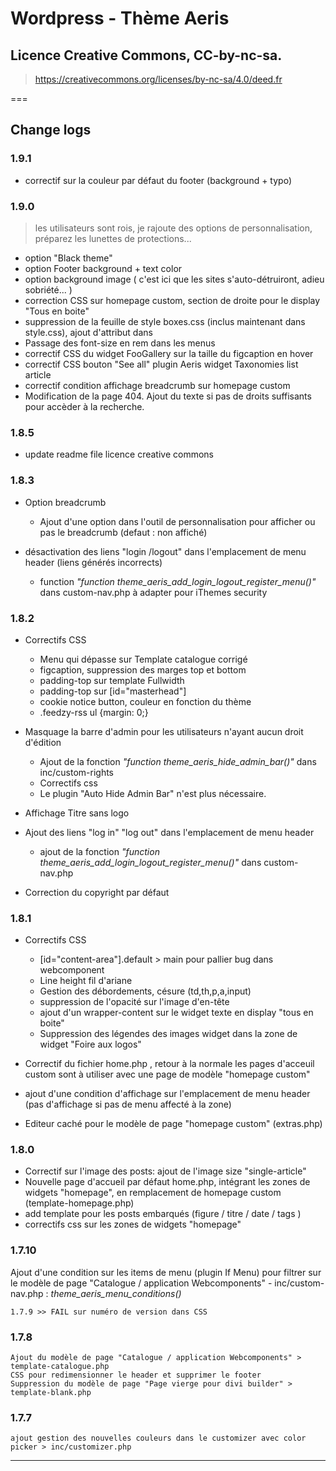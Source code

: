 # Wordpress - Thème Aeris 

## Licence Creative Commons, CC-by-nc-sa. 
> https://creativecommons.org/licenses/by-nc-sa/4.0/deed.fr 

===

## Change logs

### 1.9.1
- correctif sur la couleur par défaut du footer (background + typo)

### 1.9.0
> les utilisateurs sont rois, je rajoute des options de personnalisation, préparez les lunettes de protections...
- option "Black theme" 
- option Footer background + text color 
- option background image ( c'est ici que les sites s'auto-détruiront, adieu sobriété... )
- correction CSS sur homepage custom, section de droite pour le display "Tous en boite"
- suppression de la feuille de style boxes.css (inclus maintenant dans style.css), ajout d'attribut dans <body> 
- Passage des font-size en rem dans les menus
- correctif CSS du widget FooGallery sur la taille du figcaption en hover
- correctif CSS bouton "See all" plugin Aeris widget Taxonomies list article
- correctif condition affichage breadcrumb sur homepage custom
- Modification de la page 404. Ajout du texte si pas de droits suffisants pour accèder à la recherche.


### 1.8.5
- update readme file licence creative commons

### 1.8.3
- Option breadcrumb
    - Ajout d'une option dans l'outil de personnalisation pour afficher ou pas le breadcrumb (defaut : non affiché)

- désactivation des liens "login /logout" dans l'emplacement de menu header (liens générés incorrects)
    - function *"function theme_aeris_add_login_logout_register_menu()"* dans custom-nav.php à adapter pour iThemes security

### 1.8.2

- Correctifs CSS
    - Menu qui dépasse sur Template catalogue corrigé
    - figcaption, suppression des marges top et bottom
    - padding-top sur template Fullwidth
    - padding-top sur [id="masterhead"]
    - cookie notice button, couleur en fonction du thème
    - .feedzy-rss ul {margin: 0;}

-  Masquage la barre d'admin pour les utilisateurs n'ayant aucun droit d'édition
    - Ajout de la fonction *"function theme_aeris_hide_admin_bar()"* dans inc/custom-rights
    - Correctifs css
    - Le plugin "Auto Hide Admin Bar" n'est plus nécessaire.

- Affichage Titre sans logo

- Ajout des liens "log in" "log out" dans l'emplacement de menu header
    - ajout de la fonction *"function theme_aeris_add_login_logout_register_menu()"* dans custom-nav.php

- Correction du copyright par défaut

### 1.8.1

- Correctifs CSS 
    - [id="content-area"].default > main pour pallier bug dans webcomponent
    - Line height fil d'ariane
    - Gestion des débordements, césure (td,th,p,a,input)
    - suppression de l'opacité sur l'image d'en-tête
    - ajout d'un wrapper-content sur le widget texte en display "tous en boite"
    - Suppression des légendes des images widget dans la zone de widget "Foire aux logos"

- Correctif du fichier home.php , retour à la normale
    les pages d'acceuil custom sont à utiliser avec une page de modèle "homepage custom"

- ajout d'une condition d'affichage sur l'emplacement de menu header (pas d'affichage si pas de menu affecté à la zone)
- Editeur caché pour le modèle de page "homepage custom" (extras.php)

### 1.8.0

- Correctif sur l'image des posts: ajout de l'image size "single-article"
- Nouvelle page d'accueil par défaut home.php, intégrant les zones de widgets "homepage", en remplacement de homepage custom (template-homepage.php)
- add template pour les posts embarqués (figure / titre / date / tags )
- correctifs css sur les zones de widgets "homepage"


### 1.7.10

Ajout d'une condition sur les items de menu (plugin If Menu) pour filtrer sur le modèle de page "Catalogue / application Webcomponents" 
    - inc/custom-nav.php : *theme_aeris_menu_conditions()*

    1.7.9 >> FAIL sur numéro de version dans CSS

### 1.7.8

    Ajout du modèle de page "Catalogue / application Webcomponents" > template-catalogue.php
    CSS pour redimensionner le header et supprimer le footer
    Suppression du modèle de page "Page vierge pour divi builder" > template-blank.php

### 1.7.7

    ajout gestion des nouvelles couleurs dans le customizer avec color picker > inc/customizer.php


---------------


